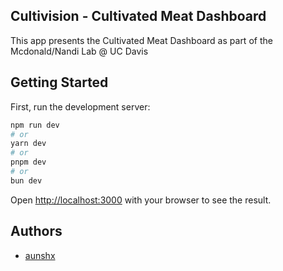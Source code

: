 ## Cultivision - Cultivated Meat Dashboard

This app presents the Cultivated Meat Dashboard as part of the Mcdonald/Nandi Lab @ UC Davis

## Getting Started

First, run the development server:

```bash
npm run dev
# or
yarn dev
# or
pnpm dev
# or
bun dev
```

Open [http://localhost:3000](http://localhost:3000) with your browser to see the result.

## Authors 

- [aunshx](https://aunsh.dev)